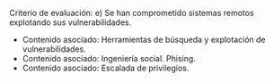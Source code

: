 Criterio de evaluación:
e) Se han comprometido sistemas remotos explotando sus vulnerabilidades.

* Contenido asociado: Herramientas de búsqueda y explotación de vulnerabilidades.
* Contenido asociado: Ingeniería social. Phising.
* Contenido asociado: Escalada de privilegios.